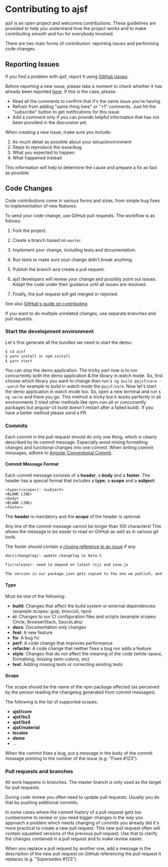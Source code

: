 # Contributing to ajsf

ajsf is an open project and welcomes contributions. These guidelines are provided to help you understand how the project works and to make contributing smooth and fun for everybody involved.

There are two main forms of contribution: reporting issues and performing code changes.

## Reporting Issues

If you find a problem with ajsf, report it using [GitHub issues](https://github.com/hamzahamidi/ajsf/issues/new).

Before reporting a new issue, please take a moment to check whether it has already been reported
[here](https://github.com/hamzahamidi/ajsf/issues). If this is the case, please:

- Read all the comments to confirm that it's the same issue you're having.
- Refrain from adding "same thing here" or "+1" comments. Just hit the
  "subscribe" button to get notifications for this issue.
- Add a comment only if you can provide helpful information that has not been
  provided in the discussion yet.

When creating a new issue, make sure you include:

1. As much detail as possible about your setup/environment
1. Steps to reproduce the issue/bug
1. What you expected to happen
1. What happened instead

This information will help to determine the cause and prepare a fix as fast as possible.

## Code Changes

Code contributions come in various forms and sizes, from simple bug fixes to implementation
of new features.

To send your code change, use GitHub pull requests. The workflow is as follows:

  1. Fork the project.

  1. Create a branch based on `master`.

  1. Implement your change, including tests and documentation.

  1. Run tests to make sure your change didn't break anything.

  1. Publish the branch and create a pull request.

  1. ajsf developers will review your change and possibly point out issues.
     Adapt the code under their guidance until all issues are resolved.

  1. Finally, the pull request will get merged or rejected.

See also [GitHub's guide on contributing](https://help.github.com/articles/fork-a-repo).

If you want to do multiple unrelated changes, use separate branches and pull
requests.

### Start the development environment

Let's first generate all the bundles we need to start the demo:

```bash
$ cd ajsf
$ yarn install or npm install
$ yarn start
```

You can stop the demo application.
The tricky part now is to run concurrently both the demo application & the library in watch mode.
So, first choose which library you want to change then run `$ ng build @ajsf/core --watch` for example
to build in watch mode the `@ajsf/core`.
Now let's start the demo application in watch mode too. So, open a new terminal and run `$ ng serve` and there you go.
This method is tricky but it works perfectly in all environments (I tried other methods like npm-run-all
or concurrently packages but angular-cli build doesn't restart after a failed build).
If you have a better method please send a PR.

### Commits

Each commit in the pull request should do only one thing, which is clearly
described by its commit message. Especially avoid mixing formatting changes and
functional changes into one commit. When writing commit messages, adhere to
[Angular Conventional Commit](https://github.com/angular/angular/blob/master/CONTRIBUTING.md#-commit-message-guidelines).

#### Commit Message Format
Each commit message consists of a **header**, a **body** and a **footer**.  The header has a special
format that includes a **type**, a **scope** and a **subject**:

```
<type>(<scope>): <subject>
<BLANK LINE>
<body>
<BLANK LINE>
<footer>
```

The **header** is mandatory and the **scope** of the header is optional.

Any line of the commit message cannot be longer than 100 characters! This allows the message to be easier
to read on GitHub as well as in various git tools.

The footer should contain a [closing reference to an issue](https://help.github.com/articles/closing-issues-via-commit-messages/) if any.

```markdown
docs(changelog): update changelog to beta.5
```

```markdown
fix(release): need to depend on latest rxjs and zone.js

The version in our package.json gets copied to the one we publish, and users need the latest of these.
```

#### Type

Must be one of the following:

* **build**: Changes that affect the build system or external dependencies (example scopes: gulp, broccoli, npm)
* **ci**: Changes to our CI configuration files and scripts (example scopes: Circle, BrowserStack, SauceLabs)
* **docs**: Documentation only changes
* **feat**: A new feature
* **fix**: A bug fix
* **perf**: A code change that improves performance
* **refactor**: A code change that neither fixes a bug nor adds a feature
* **style**: Changes that do not affect the meaning of the code (white-space, formatting, missing semi-colons, etc)
* **test**: Adding missing tests or correcting existing tests

#### Scope

The scope should be the name of the npm package affected (as perceived by the person reading the changelog generated from commit messages).

The following is the list of supported scopes:

* **ajsf/core**
* **ajsf/bs3**
* **ajsf/bs4**
* **ajsf/material**
* **locales**
* **demo**
* ...

When the commit fixes a bug, put a message in the body of the commit message
pointing to the number of the issue (e.g. "Fixes #123").

### Pull requests and branches

All work happens in branches. The master branch is only used as the target for pull
requests.

During code review you often need to update pull requests. Usually you do that
by pushing additional commits.

In some cases where the commit history of a pull request gets too cumbersome to
review or you need bigger changes in the way you approach a problem which needs
changing of commits you already did it's more practical to create a new pull
request. This new pull request often will contain squashed versions of the
previous pull request. Use that to clarify the changes contained in a pull
request and to make review easier.

When you replace a pull request by another one, add a message in the
description of the new pull request on GitHub referencing the pull request it
replaces (e.g. "Supersedes #123").
